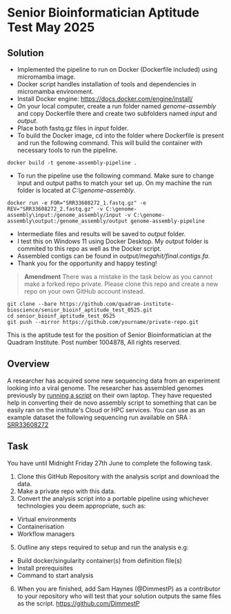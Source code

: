 # Senior Bioinformatician Aptitude Test May 2025

## Solution
- Implemented the pipeline to run on Docker (Dockerfile included) using micromamba image. 
- Docker script handles installation of tools and dependencies in micromamba environment. 
- Install Docker engine: https://docs.docker.com/engine/install/
- On your local computer, create a run folder named *genome-assembly* and copy Dockerfile there and create two subfolders named *input* and *output*. 
- Place both fastq.gz files in *input* folder. 
- To build the Docker image, cd into the folder where Dockerfile is present and run the following command. This will build the container with necessary tools to run the pipeline. 
```
docker build -t genome-assembly-pipeline .
```
- To run the pipeline use the following command. Make sure to change input and output paths to match your set up. On my machine the run folder is located at *C:\genome-assembly*.
```
docker run -e FOR="SRR33608272_1.fastq.gz" -e REV="SRR33608272_2.fastq.gz" -v C:\genome-assembly\input:/genome_assembly/input -v C:\genome-assembly\output:/genome_assembly/output genome-assembly-pipeline
```
- Intermediate files and results will be saved to *output* folder. 
- I test this on Windows 11 using Docker Desktop. My *output* folder is commited to this repo as well as the Docker script. 
- Assembled contigs can be found in *output/megahit/final.contigs.fa*.
- Thank you for the opportunity and happy testing!

 > **Amendment** There was a mistake in the task below as you cannot make a forked repo private. Please clone this repo and create a new repo on your own GitHub account instead.
```
git clone --bare https://github.com/quadram-institute-bioscience/senior_bioinf_aptitude_test_0525.git
cd senior_bioinf_aptitude_test_0525
git push --mirror https://github.com/yourname/private-repo.git
```
 
This is the aptitude test for the position of Senior Bioinformatician at the Quadram Institute. Post number 1004878,
All rights reserved.
## Overview
A researcher has acquired some new sequencing data from an experiment looking into a viral genome.
The researcher has assembled genomes previously by [running a script](assembly-script.sh) on their own laptop.
They have requested help in converting their de novo assembly script to something that can be easily ran on the institute's Cloud or HPC services.
You can use as an example dataset the following sequencing run available on SRA : [SRR33608272](https://trace.ncbi.nlm.nih.gov/Traces/?view=run_browser&acc=SRR33608272&display=metadata) 
## Task
You have until Midnight Friday 27th June to complete the following task.
1)	Clone this GitHub Repository with the analysis script and download the data.
3)	Make a private repo with this data.
4)	Convert the analysis script into a portable pipeline using whichever technologies you deem appropriate, such as:
- Virtual environments
- Containerisation
- Workflow managers
5)	Outline any steps required to setup and run the analysis e.g:
- Build docker/singularity container(s) from definition file(s)
- Install prerequisites
- Command to start analysis
6)	When you are finished, add Sam Haynes (@DimmestP) as a contributor to your repository who will test that your solution outputs the same files as the script. https://github.com/DimmestP
